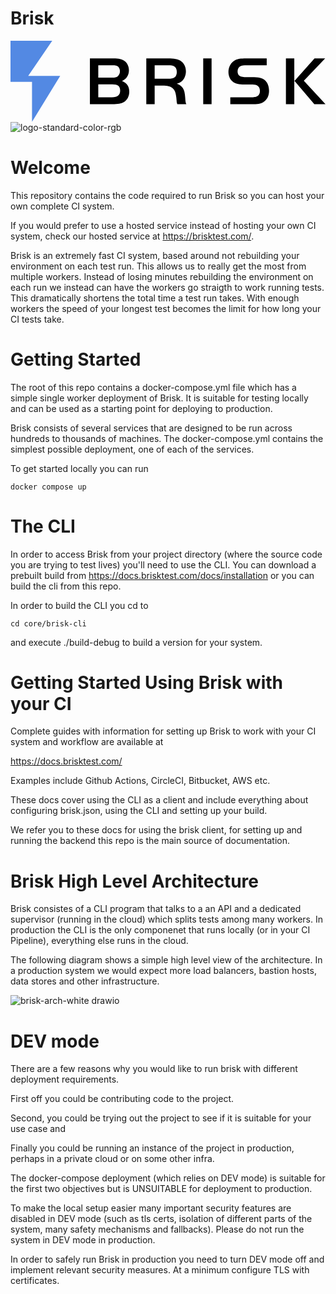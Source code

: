 # Brisk

<svg xmlns="http://www.w3.org/2000/svg" viewBox="0 0 1262.62 325.05"><defs><style>.cls-1{fill:#5389e3;}</style></defs><g id="Layer_2" data-name="Layer 2"><g id="Layer_1-2" data-name="Layer 1"><path d="M318.32,70.85h94.84c20.89,0,33.53,3,43.42,9.9C468.13,89,474.73,103,474.73,118.41c0,19.51-9.9,35.18-27.77,42.88,19.52,7.42,29.14,21.44,29.14,42.33,0,19-8.24,34.63-22.26,42.61-9.62,5.49-23.64,8-45.91,8H318.32Zm89.61,76.69c11.55,0,16.77-1.1,21.72-4.94,5.77-4.68,9.07-12.1,9.07-20.34,0-7.42-3-14.57-7.7-18.7-5.22-4.12-9.89-5.22-22.81-5.22H351.86v49.2Zm-1.37,79.17c22.27,0,33-8.79,33-26.94,0-17.32-9.34-24.74-31.33-24.74H351.86v51.68Z"/><path d="M577.84,254.2H544.3V70.85h86c25.84,0,41.78,3,51.95,9.9,13.2,8.79,20.89,23.91,20.89,41.23,0,15.4-5.49,29.41-14.29,38.21-6.33,5.77-11.55,8.79-22.27,12.09,22.82,8,31.89,22.82,33.53,53.88,1.38,19.51,1.66,21.17,4.68,28H668.55a37.37,37.37,0,0,1-2.2-8c0-1.65-.55-4.95-.83-9.62l-.82-8.8c-3.3-36-17.59-48.1-56.62-47.83H577.84Zm53.32-101.71c13.2,0,20.89-1.37,25.57-5,6.59-4.67,9.89-12.36,9.89-22.54,0-11.26-4.39-19.79-12.37-23.64-4.12-2.19-10.44-3-23.09-3H577.84v54.15Z"/><path d="M772.47,70.85H806V254.2H772.47Z"/><path d="M881.06,226.71h81.09c14,0,21.44-1.1,26.66-4.4,7.15-4.12,11-11.27,11-20.89,0-11-4.95-19.52-13.74-23.36-5-1.93-11.82-2.75-24.75-2.75H937.68c-21.71,0-35.73-3-45.08-9.9-12.09-8.52-19-23.09-19-39.85,0-21.17,10.45-39.59,27.21-48.11,9.9-4.67,22-6.6,43.71-6.6H1027V98.34H948.68c-14,0-21.44,1.1-27.21,3.58-6.88,3.29-11.27,11.26-11.27,20.88,0,16.77,10.17,23.37,36.83,23.37h19.52c28.31,0,42.33,3,52.78,11.82,10.71,8.8,17,25,17,42.88,0,20.34-8.8,37.11-23.92,45.63-9.89,6.05-21.16,7.7-48.37,7.7h-83Z"/><path d="M1137.55,254.2H1104V70.85h33.53Zm81.09-183.35h42.61l-85.49,89.34,86.86,94h-44.8L1138.38,161Z"/><polygon class="cls-1" points="199.2 140.88 70.91 140.88 167.23 0 0 0 0 164.41 86.25 164.41 86.25 325.05 199.2 140.88"/></g></g></svg>![logo-standard-color-rgb](https://github.com/brisktest/brisk/assets/405820/df3828eb-ac25-4ee4-8de9-c1477c468d84)


# Welcome

This repository contains the code required to run Brisk so you can host your own complete CI system. 

If you would prefer to use a hosted service instead of hosting your own CI system, check our hosted service at https://brisktest.com/.

Brisk is an extremely fast CI system, based around not rebuilding your environment on each test run. This allows us to really get the most from multiple workers. Instead of losing minutes rebuilding the environment on each run we instead can have the workers go straigth to work running tests. This dramatically shortens the total time a test run takes. With enough workers the speed of your longest test becomes the limit for how long your CI tests take. 

# Getting Started

The root of this repo contains a docker-compose.yml file which has a simple single worker deployment of Brisk. It is suitable for testing locally and can be used as a starting point for deploying to production. 

Brisk consists of several services that are designed to be run across hundreds to thousands of machines. The docker-compose.yml contains the simplest possible deployment, one of each of the services. 

To get started locally you can run 

```shell
docker compose up
```

# The CLI

In order to access Brisk from your project directory (where the source code you are trying to test lives) you'll need to use the CLI. You can download a prebuilt build from https://docs.brisktest.com/docs/installation or you can build the cli from this repo. 

In order to build the CLI you cd to 

```
cd core/brisk-cli
```

and execute ./build-debug to build a version for your system.

# Getting Started Using Brisk with your CI

Complete guides with information for setting up Brisk to work with your CI system and workflow are available at

https://docs.brisktest.com/

Examples include Github Actions, CircleCI, Bitbucket, AWS etc.

These docs cover using the CLI as a client and include everything about configuring brisk.json, using the CLI and setting up your build. 

We refer you to these docs for using the brisk client, for setting up and running the backend this repo is the main source of documentation. 

# Brisk High Level Architecture

Brisk consistes of a CLI program that talks to a an API and a dedicated supervisor (running in the cloud) which splits tests among many workers.
In production the CLI is the only componenet that runs locally (or in your CI Pipeline), everything else runs in the cloud. 

The following diagram shows a simple high level view of the architecture. In a production system we would expect more load balancers, bastion hosts, data stores and other infrastructure.

![brisk-arch-white drawio](https://github.com/brisktest/brisk/assets/405820/3ab5148b-49d6-4cb8-a48e-7eaae7174558)


# DEV mode

There are a few reasons why you would like to run brisk with different deployment requirements. 

First off you could be contributing code to the project.

Second, you could be trying out the project to see if it is suitable for your use case and 

Finally you could be running an instance of the project in production, perhaps in a private cloud or on some other infra.

The docker-compose deployment (which relies on DEV mode) is suitable for the first two objectives but is UNSUITABLE for deployment to production. 

To make the local setup easier many important security features are disabled in DEV mode (such as tls certs, isolation of different parts of the system, many safety mechanisms and fallbacks). Please do not run the system in DEV mode in production. 

In order to safely run Brisk in production you need to turn DEV mode off and implement relevant security measures. At a minimum configure TLS with certificates. 

